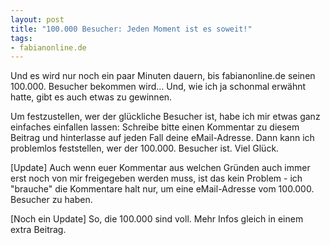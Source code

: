 ```yaml
--- 
layout: post
title: "100.000 Besucher: Jeden Moment ist es soweit!"
tags: 
- fabianonline.de
---
```

Und es wird nur noch ein paar Minuten dauern, bis fabianonline.de seinen 100.000. Besucher bekommen wird...
Und, wie ich ja schonmal erwähnt hatte, gibt es auch etwas zu gewinnen.

Um festzustellen, wer der glückliche Besucher ist, habe ich mir etwas ganz einfaches einfallen lassen: Schreibe bitte einen Kommentar zu diesem Beitrag und hinterlasse auf jeden Fall deine eMail-Adresse. Dann kann ich problemlos feststellen, wer der 100.000. Besucher ist. Viel Glück.

[Update] Auch wenn euer Kommentar aus welchen Gründen auch immer erst noch von mir freigegeben werden muss, ist das kein Problem - ich "brauche" die Kommentare halt nur, um eine eMail-Adresse vom 100.000. Besucher zu haben.

[Noch ein Update] So, die 100.000 sind voll. Mehr Infos gleich in einem extra Beitrag.
